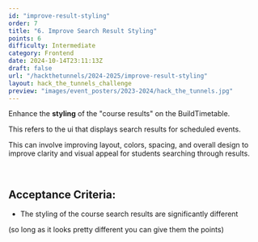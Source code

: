 ```yaml
---
id: "improve-result-styling"
order: 7
title: "6. Improve Search Result Styling"
points: 6
difficulty: Intermediate
category: Frontend
date: 2024-10-14T23:11:13Z
draft: false
url: "/hackthetunnels/2024-2025/improve-result-styling"
layout: hack_the_tunnels_challenge
preview: "images/event_posters/2023-2024/hack_the_tunnels.jpg"
---
```


Enhance the **styling** of the "course results" on the BuildTimetable. 

This refers to the ui that displays search results for scheduled events. 

This can involve improving layout, colors, spacing, and overall design to improve clarity and visual appeal for students searching through results.

<br/>

## Acceptance Criteria:

- The styling of the course search results are significantly different

(so long as it looks pretty different you can give them the points)